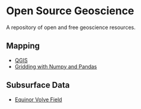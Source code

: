 # Open Source Geoscience
A repository of open and free geoscience resources.

## Mapping
* [QGIS](https://qgis.org/en/site/)
* [Gridding with Numpy and Pandas](https://agilescientific.com/blog/2019/3/8/x-lines-of-python-gridding-map-data)

## Subsurface Data
* [Equinor Volve Field](https://www.equinor.com/energy/volve-data-sharing)
